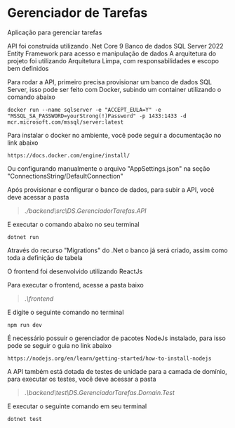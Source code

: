 
# Gerenciador de Tarefas

Aplicação para gerenciar tarefas

API foi construída utilizando .Net Core 9
Banco de dados SQL Server 2022
Entity Framework para acesso e manipulação de dados
A arquitetura do projeto foi utilizando Arquitetura Limpa, com responsabilidades e escopo bem definidos

Para rodar a API, primeiro precisa provisionar um banco de dados SQL   Server, isso pode ser feito com Docker, subindo um container  utilizando o comando abaixo

    docker run --name sqlserver -e "ACCEPT_EULA=Y" -e "MSSQL_SA_PASSWORD=yourStrong(!)Password" -p 1433:1433 -d mcr.microsoft.com/mssql/server:latest

Para instalar o docker no ambiente, você pode seguir a documentação no link abaixo

    https://docs.docker.com/engine/install/

Ou configurando manualmente o arquivo "AppSettings.json" na seção "ConnectionsString/DefaultConnection"

Após provisionar e configurar o banco de dados, para subir a API, você deve acessar a pasta

> *./backend\src\DS.GerenciadorTarefas.API*

E executar o comando abaixo no seu terminal

    dotnet run

Através do recurso "Migrations" do .Net o banco já será criado, assim como toda a definição de tabela

O frontend foi desenvolvido utilizando ReactJs

Para executar o frontend, acesse a pasta baixo

> *.\frontend*

E digite o seguinte comando no terminal

    npm run dev

É necessário possuir o gerenciador de pacotes NodeJs instalado, para isso pode se seguir o guia no link abaixo

    https://nodejs.org/en/learn/getting-started/how-to-install-nodejs

A API também está dotada de testes de unidade para a camada de domínio, para executar os testes, você deve acessar a pasta

> *.\backend\test\DS.GerenciadorTarefas.Domain.Test*

E executar o seguinte comando em seu terminal

    dotnet test
